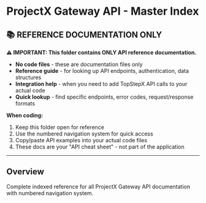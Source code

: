 # ProjectX Gateway API - Master Index

## 📚 REFERENCE DOCUMENTATION ONLY

**⚠️ IMPORTANT: This folder contains ONLY API reference documentation.**
- **No code files** - these are documentation files only
- **Reference guide** - for looking up API endpoints, authentication, data structures
- **Integration help** - when you need to add TopStepX API calls to your actual code
- **Quick lookup** - find specific endpoints, error codes, request/response formats

**When coding:**
1. Keep this folder open for reference
2. Use the numbered navigation system for quick access
3. Copy/paste API examples into your actual code files
4. These docs are your "API cheat sheet" - not part of the application

---

## Overview
Complete indexed reference for all ProjectX Gateway API documentation with numbered navigation system.
